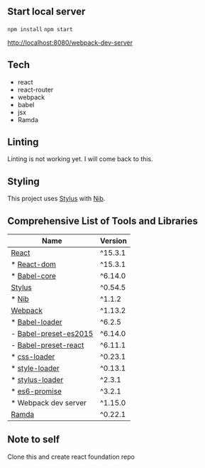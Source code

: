 ## Start local server
`npm install`
`npm start`

[http://localhost:8080/webpack-dev-server](http://localhost:8080/webpack-dev-server)

## Tech
- react
- react-router
- webpack
- babel
- jsx
- Ramda

## Linting
Linting is not working yet. I will come back to this.

## Styling
This project uses [Stylus](http://stylus-lang.com/) with [Nib](https://github.com/tj/nib).

## Comprehensive List of Tools and Libraries
| Name                                                                           | Version  |
|--------------------------------------------------------------------------------|----------|
| [React](https://facebook.github.io/react/docs/getting-started.html)            | ^15.3.1  |
| * [React-dom](https://www.npmjs.com/package/react-dom)                         | ^15.3.1  |
| * [Babel-core](https://github.com/babel/babel/tree/master/packages/babel-core) | ^6.14.0  |
| [Stylus](http://stylus-lang.com/)                                              | ^0.54.5  |
| * [Nib](https://github.com/tj/nib)                                             | ^1.1.2   |
| [Webpack](http://webpack.github.io/docs/)                                      | ^1.13.2  |
| * [Babel-loader](https://github.com/babel/babel-loader)                        | ^6.2.5   |
|   - [Babel-preset-es2015](https://babeljs.io/docs/plugins/preset-es2015/)      | ^6.14.0  |
|   - [Babel-preset-react](https://babeljs.io/docs/plugins/preset-react/)        | ^6.11.1  |
| * [css-loader](https://github.com/webpack/css-loader)                          | ^0.23.1  |
| * [style-loader](https://github.com/webpack/style-loader)                      | ^0.13.1  |
| * [stylus-loader](https://github.com/shama/stylus-loader)                      | ^2.3.1   |
| * [es6-promise](https://github.com/stefanpenner/es6-promise)                   | ^3.2.1   |
| * Webpack dev server                                                           | ^1.15.0  |
| [Ramda](http://ramdajs.com/0.21.0/)                                            | ^0.22.1  |

## Note to self
Clone this and create react foundation repo
